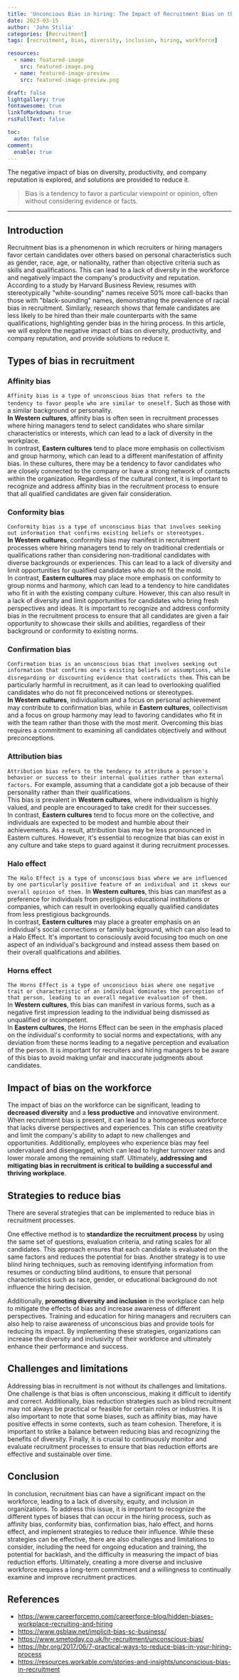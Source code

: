 ```yaml
---
title: 'Unconcious Bias in hiring: The Impact of Recruitment Bias on the Workforce'
date: 2023-03-15
author: 'John Stilia'
categories: [Recruitment]
tags: [recruitment, bias, diversity, inclusion, hiring, workforce]

resources:
  - name: featured-image
    src: featured-image.png
  - name: featured-image-preview
    src: featured-image-preview.png

draft: false
lightgallery: true
fontawesome: true
linkToMarkdown: true
rssFullText: false

toc:
  auto: false
comment:
  enable: true
---
```


<style>
img {
    box-shadow: inset 10px 10px 60px #fff;
    -moz-border-radius:25px;
    border-radius:10px;
}
</style>

The negative impact of bias on diversity, productivity, and company reputation is explored, and solutions are provided to reduce it.

<!--more-->

> Bias is a tendency to favor a particular viewpoint or opinion, often without considering evidence or facts.

---

## Introduction

Recruitment bias is a phenomenon in which recruiters or hiring managers favor certain candidates over others based on personal characteristics such as gender, race, age, or nationality, rather than objective criteria such as skills and qualifications. This can lead to a lack of diversity in the workforce and negatively impact the company's productivity and reputation. According to a study by Harvard Business Review, resumes with stereotypically "white-sounding" names receive 50% more call-backs than those with "black-sounding" names, demonstrating the prevalence of racial bias in recruitment. Similarly, research shows that female candidates are less likely to be hired than their male counterparts with the same qualifications, highlighting gender bias in the hiring process. In this article, we will explore the negative impact of bias on diversity, productivity, and company reputation, and provide solutions to reduce it.

## Types of bias in recruitment

### Affinity bias

`Affinity bias is a type of unconscious bias that refers to the tendency to favor people who are similar to oneself.` Such as those with a similar background or personality.<br>
**In Western cultures**, affinity bias is often seen in recruitment processes where hiring managers tend to select candidates who share similar characteristics or interests, which can lead to a lack of diversity in the workplace. <br>
In contrast, **Eastern cultures** tend to place more emphasis on collectivism and group harmony, which can lead to a different manifestation of affinity bias. In these cultures, there may be a tendency to favor candidates who are closely connected to the company or have a strong network of contacts within the organization. Regardless of the cultural context, it is important to recognize and address affinity bias in the recruitment process to ensure that all qualified candidates are given fair consideration.

### Conformity bias

`Conformity bias is a type of unconscious bias that involves seeking out information that confirms existing beliefs or stereotypes.` <br>
**In Western cultures**, conformity bias may manifest in recruitment processes where hiring managers tend to rely on traditional credentials or qualifications rather than considering non-traditional candidates with diverse backgrounds or experiences. This can lead to a lack of diversity and limit opportunities for qualified candidates who do not fit the mold. <br>
In contrast, **Eastern cultures** may place more emphasis on conformity to group norms and harmony, which can lead to a tendency to hire candidates who fit in with the existing company culture. However, this can also result in a lack of diversity and limit opportunities for candidates who bring fresh perspectives and ideas. It is important to recognize and address conformity bias in the recruitment process to ensure that all candidates are given a fair opportunity to showcase their skills and abilities, regardless of their background or conformity to existing norms.

### Confirmation bias

`Confirmation bias is an unconscious bias that involves seeking out information that confirms one's existing beliefs or assumptions, while disregarding or discounting evidence that contradicts them`. This can be particularly harmful in recruitment, as it can lead to overlooking qualified candidates who do not fit preconceived notions or stereotypes. <br>
**In Western cultures**, individualism and a focus on personal achievement may contribute to confirmation bias, while in **Eastern cultures**, collectivism and a focus on group harmony may lead to favoring candidates who fit in with the team rather than those with the most merit. Overcoming this bias requires a commitment to examining all candidates objectively and without preconceptions.

### Attribution bias

`Attribution bias refers to the tendency to attribute a person's behavior or success to their internal qualities rather than external factors.` For example, assuming that a candidate got a job because of their personality rather than their qualifications. <br>
This bias is prevalent in **Western cultures**, where individualism is highly valued, and people are encouraged to take credit for their successes.<br>
In contrast, **Eastern cultures** tend to focus more on the collective, and individuals are expected to be modest and humble about their achievements. As a result, attribution bias may be less pronounced in Eastern cultures. However, it's essential to recognize that bias can exist in any culture and take steps to guard against it during recruitment processes.

### Halo effect

`The Halo Effect is a type of unconscious bias where we are influenced by one particularly positive feature of an individual and it skews our overall opinion of them.`
In **Western cultures**, this bias can manifest as a preference for individuals from prestigious educational institutions or companies, which can result in overlooking equally qualified candidates from less prestigious backgrounds. <br>
In contrast, **Eastern cultures** may place a greater emphasis on an individual's social connections or family background, which can also lead to a Halo Effect. It's important to consciously avoid focusing too much on one aspect of an individual's background and instead assess them based on their overall qualifications and abilities.

### Horns effect

`The Horns Effect is a type of unconscious bias where one negative trait or characteristic of an individual dominates the perception of that person, leading to an overall negative evaluation of them.`<br>
In **Western cultures**, this bias can manifest in various forms, such as a negative first impression leading to the individual being dismissed as unqualified or incompetent. <br>
In **Eastern cultures**, the Horns Effect can be seen in the emphasis placed on the individual's conformity to social norms and expectations, with any deviation from these norms leading to a negative perception and evaluation of the person. It is important for recruiters and hiring managers to be aware of this bias to avoid making unfair and inaccurate judgments about candidates.

## Impact of bias on the workforce

The impact of bias on the workforce can be significant, leading to **decreased diversity** and a **less productive** and innovative environment. When recruitment bias is present, it can lead to a homogeneous workforce that lacks diverse perspectives and experiences. This can stifle creativity and limit the company's ability to adapt to new challenges and opportunities. Additionally, employees who experience bias may feel undervalued and disengaged, which can lead to higher turnover rates and lower morale among the remaining staff. Ultimately, **addressing and mitigating bias in recruitment is critical to building a successful and thriving workplace**.

## Strategies to reduce bias

There are several strategies that can be implemented to reduce bias in recruitment processes.

One effective method is to **standardize the recruitment process** by using the same set of questions, evaluation criteria, and rating scales for all candidates. This approach ensures that each candidate is evaluated on the same factors and reduces the potential for bias. Another strategy is to use blind hiring techniques, such as removing identifying information from resumes or conducting blind auditions, to ensure that personal characteristics such as race, gender, or educational background do not influence the hiring decision.

Additionally, **promoting diversity and inclusion** in the workplace can help to mitigate the effects of bias and increase awareness of different perspectives. Training and education for hiring managers and recruiters can also help to raise awareness of unconscious bias and provide tools for reducing its impact. By implementing these strategies, organizations can increase the diversity and inclusivity of their workforce and ultimately enhance their performance and success.

## Challenges and limitations

Addressing bias in recruitment is not without its challenges and limitations. One challenge is that bias is often unconscious, making it difficult to identify and correct. Additionally, bias reduction strategies such as blind recruitment may not always be practical or feasible for certain roles or industries. It is also important to note that some biases, such as affinity bias, may have positive effects in some contexts, such as team cohesion. Therefore, it is important to strike a balance between reducing bias and recognizing the benefits of diversity. Finally, it is crucial to continuously monitor and evaluate recruitment processes to ensure that bias reduction efforts are effective and sustainable over time.

## Conclusion

In conclusion, recruitment bias can have a significant impact on the workforce, leading to a lack of diversity, equity, and inclusion in organizations. To address this issue, it is important to recognize the different types of biases that can occur in the hiring process, such as affinity bias, conformity bias, confirmation bias, halo effect, and horns effect, and implement strategies to reduce their influence. While these strategies can be effective, there are also challenges and limitations to consider, including the need for ongoing education and training, the potential for backlash, and the difficulty in measuring the impact of bias reduction efforts. Ultimately, creating a more diverse and inclusive workforce requires a long-term commitment and a willingness to continually examine and improve recruitment practices.

## References

- <https://www.careerforcemn.com/careerforce-blog/hidden-biases-workplace-recruiting-and-hiring>
- <https://www.gsblaw.net/implicit-bias-sc-business/>
- <https://www.smetoday.co.uk/hr-recruitment/unconscious-bias/>
- <https://hbr.org/2017/06/7-practical-ways-to-reduce-bias-in-your-hiring-process>
- <https://resources.workable.com/stories-and-insights/unconscious-bias-in-recruitment>
